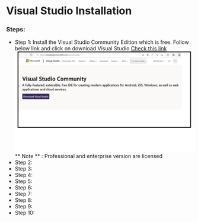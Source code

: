# Visual Studio Installation

### Steps:
- Step 1:  Install the Visual Studio Community Edition which is free. Follow below link and click on download Visual Studio
[Check this link  ](https://visualstudio.microsoft.com/vs/community/)
![image](https://github.com/cloudnloud/.Netapplication/blob/master/Azure%20Web-App-Deployment/Images/visualstudio1.png)
** Note ** : Professional and enterprise version are licensed
- Step 2:
- Step 3:
- Step 4:
- Step 5:  
- Step 6:
- Step 7:
- Step 8:
- Step 9:
- Step 10: 